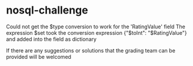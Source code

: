 # nosql-challenge

Could not get the $type conversion to work for the 'RatingValue' field
The expression $set took the conversion expression {"$toInt": "$RatingValue"} and added into the field as dictionary

If there are any suggestions or solutions that the grading team can be provided will be welcomed
